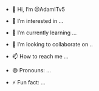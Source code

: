 - 👋 Hi, I’m @AdamITv5
- 👀 I’m interested in ...
- 🌱 I’m currently learning ...
- 💞️ I’m looking to collaborate on ..
  
- 📫 How to reach me ...
- 😄 Pronouns: ...
- ⚡ Fun fact: ...

<!---
AdamITv5/AdamITv5 is a ✨ special ✨ repository because its `README.md` (this file) appears on your GitHub profile.
You can click the Preview link to take a look at your changes.
--->
